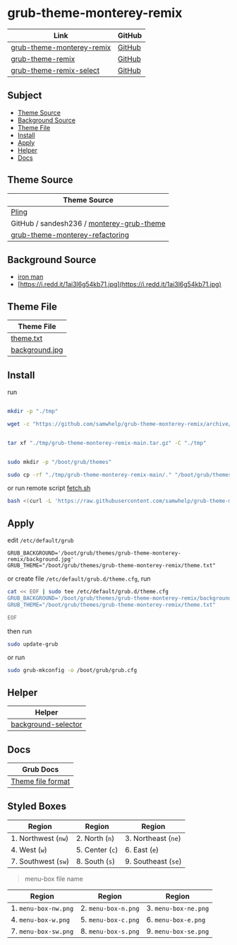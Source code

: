 

# grub-theme-monterey-remix

| Link | GitHub |
| ---- | ------ |
| [grub-theme-monterey-remix](https://samwhelp.github.io/grub-theme-monterey-remix/) | [GitHub](https://github.com/samwhelp/grub-theme-monterey-remix) |
| [grub-theme-remix](https://samwhelp.github.io/grub-theme-remix) | [GitHub](https://github.com/samwhelp/grub-theme-remix) |
| [grub-theme-remix-select](https://samwhelp.github.io/grub-theme-remix-select/) | [GitHub](https://github.com/samwhelp/grub-theme-remix-select) |




## Subject

* [Theme Source](#theme-source)
* [Background Source](#background-source)
* [Theme File](#theme-file)
* [Install](#install)
* [Apply](#apply)
* [Helper](#helper)
* [Docs](#docs)




## Theme Source

| Theme Source |
| ------ |
| [Pling](https://www.pling.com/p/1577873/) |
| GitHub / sandesh236 / [monterey-grub-theme](https://github.com/sandesh236/monterey-grub-theme) |
| [grub-theme-monterey-refactoring](https://github.com/samwhelp/grub-theme-monterey-refactoring) |




## Background Source

* [iron man](https://www.reddit.com/r/wallpaper/comments/olengo/3840x2160_iron_man/)
* [https://i.redd.it/1ai3l6g54kb71.jpg](https://i.redd.it/1ai3l6g54kb71.jpg)




## Theme File

| Theme File                       |
| -------------------------------- |
| [theme.txt](theme.txt)           |
| [background.jpg](background.jpg) |




## Install

run

``` sh

mkdir -p "./tmp"

wget -c "https://github.com/samwhelp/grub-theme-monterey-remix/archive/refs/heads/main.tar.gz" -O "./tmp/grub-theme-monterey-remix-main.tar.gz"


tar xf "./tmp/grub-theme-monterey-remix-main.tar.gz" -C "./tmp"


sudo mkdir -p "/boot/grub/themes"

sudo cp -rf "./tmp/grub-theme-monterey-remix-main/." "/boot/grub/themes/grub-theme-monterey-remix"

```

or run remote script [fetch.sh](https://github.com/samwhelp/grub-theme-monterey-remix/blob/main/helper/theme-installer/fetch.sh)

``` sh
bash <(curl -L 'https://raw.githubusercontent.com/samwhelp/grub-theme-monterey-remix/main/helper/theme-installer/fetch.sh')
```




## Apply

edit `/etc/default/grub`

```
GRUB_BACKGROUND='/boot/grub/themes/grub-theme-monterey-remix/background.jpg'
GRUB_THEME="/boot/grub/themes/grub-theme-monterey-remix/theme.txt"
```

or create file `/etc/default/grub.d/theme.cfg`, run

``` sh
cat << EOF | sudo tee /etc/default/grub.d/theme.cfg
GRUB_BACKGROUND='/boot/grub/themes/grub-theme-monterey-remix/background.jpg'
GRUB_THEME="/boot/grub/themes/grub-theme-monterey-remix/theme.txt"

EOF
```


then run

``` sh
sudo update-grub
```

or run

``` sh
sudo grub-mkconfig -o /boot/grub/grub.cfg
```




## Helper

| Helper |
| ------ |
| [background-selector](helper/background-selector) |




## Docs

| Grub Docs |
| ---- |
| [Theme file format](https://www.gnu.org/software/grub/manual/grub/html_node/Theme-file-format.html) |




## Styled Boxes

| Region              | Region          | Region              |
| ------------------- | --------------- | ------------------- |
| 1. Northwest (`nw`) | 2. North (`n`)  | 3. Northeast (`ne`) |
| 4. West (`w`)       | 5. Center (`c`) | 6. East (`e`)       |
| 7. Southwest (`sw`) | 8. South (`s`)  | 9. Southeast (`se`) |

> menu-box file name

| Region               | Region              | Region               |
| -------------------- | ------------------- | -------------------- |
| 1. `menu-box-nw.png` | 2. `menu-box-n.png` | 3. `menu-box-ne.png` |
| 4. `menu-box-w.png`  | 5. `menu-box-c.png` | 6. `menu-box-e.png`  |
| 7. `menu-box-sw.png` | 8. `menu-box-s.png` | 9. `menu-box-se.png` |

